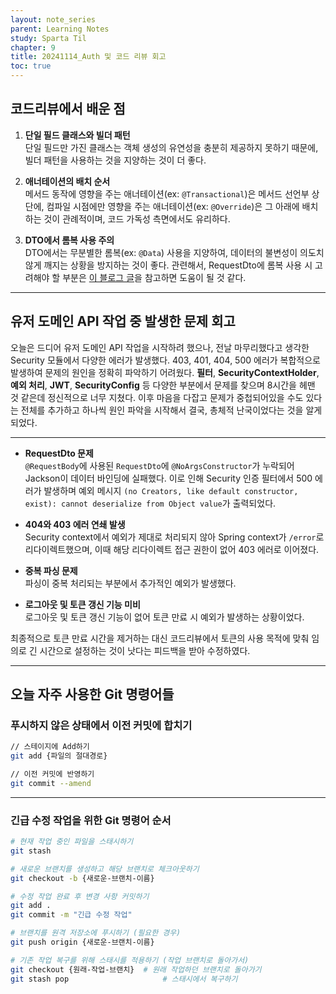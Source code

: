 ```yaml
---
layout: note_series
parent: Learning Notes
study: Sparta Til
chapter: 9
title: 20241114_Auth 및 코드 리뷰 회고
toc: true
---
```


## 코드리뷰에서 배운 점
1. **단일 필드 클래스와 빌더 패턴**  
   단일 필드만 가진 클래스는 객체 생성의 유연성을 충분히 제공하지 못하기 때문에, 빌더 패턴을 사용하는 것을 지양하는 것이 더 좋다.

2. **애너테이션의 배치 순서**  
   메서드 동작에 영향을 주는 애너테이션(ex: `@Transactional`)은 메서드 선언부 상단에, 컴파일 시점에만 영향을 주는 애너테이션(ex: `@Override`)은 그 아래에 배치하는 것이 관례적이며, 코드 가독성 측면에서도 유리하다.

3. **DTO에서 롬복 사용 주의**  
   DTO에서는 무분별한 롬복(ex: `@Data`) 사용을 지양하여, 데이터의 불변성이 의도치 않게 깨지는 상황을 방지하는 것이 좋다. 관련해서, RequestDto에 롬복 사용 시 고려해야 할 부분은 [이 블로그 글](https://velog.io/@dangddoong/RequestDto-Jackson-Immutable-Objects-Deserialize)을 참고하면 도움이 될 것 같다.

---

## 유저 도메인 API 작업 중 발생한 문제 회고

오늘은 드디어 유저 도메인 API 작업을 시작하려 했으나, 전날 마무리했다고 생각한 Security 모듈에서 다양한 에러가 발생했다. 
403, 401, 404, 500 에러가 복합적으로 발생하여 문제의 원인을 정확히 파악하기 어려웠다. 
**필터**, **SecurityContextHolder**, **예외 처리**, **JWT**, **SecurityConfig** 등 다양한 부분에서 문제를 찾으며 8시간을 헤맨 것 같은데 정신적으로 너무 지쳤다.
이후 마음을 다잡고 문제가 중첩되어있을 수도 있다는 전체를 추가하고 하나씩 원인 파악을 시작해서 결국, 총체적 난국이었다는 것을 알게되었다.

---

- **RequestDto 문제**  
  `@RequestBody`에 사용된 `RequestDto`에 `@NoArgsConstructor`가 누락되어 Jackson이 데이터 바인딩에 실패했다. 이로 인해 Security 인증 필터에서 500 에러가 발생하며 예외 메시지 `(no Creators, like default constructor, exist): cannot deserialize from Object value`가 출력되었다.

- **404와 403 에러 연쇄 발생**  
  Security context에서 예외가 제대로 처리되지 않아 Spring context가 `/error`로 리다이렉트했으며, 이때 해당 리다이렉트 접근 권한이 없어 403 에러로 이어졌다.

- **중복 파싱 문제**  
  파싱이 중복 처리되는 부분에서 추가적인 예외가 발생했다.

- **로그아웃 및 토큰 갱신 기능 미비**  
  로그아웃 및 토큰 갱신 기능이 없어 토큰 만료 시 예외가 발생하는 상황이었다.

최종적으로 토큰 만료 시간을 제거하는 대신 코드리뷰에서 토큰의 사용 목적에 맞춰 임의로 긴 시간으로 설정하는 것이 낫다는 피드백을 받아 수정하였다.

---

## 오늘 자주 사용한 Git 명령어들
### 푸시하지 않은 상태에서 이전 커밋에 합치기

```bash
// 스테이지에 Add하기
git add {파일의 절대경로}

// 이전 커밋에 반영하기
git commit --amend
```

---

### 긴급 수정 작업을 위한 Git 명령어 순서

```bash
# 현재 작업 중인 파일을 스태시하기
git stash

# 새로운 브랜치를 생성하고 해당 브랜치로 체크아웃하기
git checkout -b {새로운-브랜치-이름}

# 수정 작업 완료 후 변경 사항 커밋하기
git add .
git commit -m "긴급 수정 작업"

# 브랜치를 원격 저장소에 푸시하기 (필요한 경우)
git push origin {새로운-브랜치-이름}

# 기존 작업 복구를 위해 스태시를 적용하기 (작업 브랜치로 돌아가서)
git checkout {원래-작업-브랜치}  # 원래 작업하던 브랜치로 돌아가기
git stash pop                     # 스태시에서 복구하기

```